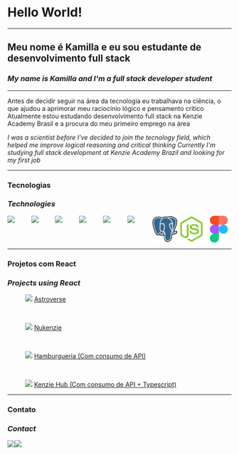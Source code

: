  <h1>Hello World!</h1>
    <hr>
    <h2>Meu nome é Kamilla e eu sou estudante de desenvolvimento full stack</h2>
    <h3><i>My name is Kamilla and I'm a full stack developer student</i></h3>
    <hr>
    <div>
        <p>
            Antes de decidir seguir na área da tecnologia eu trabalhava na ciência, o que ajudou a aprimorar meu raciocínio lógico e pensamento crítico
            Atualmente estou estudando desenvolvimento full stack na Kenzie Academy Brasil e a procura do meu primeiro emprego na área
        </p>
        <p>
            <i>
                I was a scientist before I've decided to join the tecnology field, which helped me improve logical reasoning and critical thinking
                Currently I'm studying full stack development at Kenzie Academy Brazil and looking for my first job
            </i>
        </p>
    </div>
    <hr>
    <div>
        <h3>Tecnologias</h3>
        <h3>
            <i>Technologies</i>
        </h3>
        <div style='display: flex'><br>
            <img width = '60' src="https://cdn.jsdelivr.net/gh/devicons/devicon/icons/javascript/javascript-original.svg" />
            <img width = '60' src="https://cdn.jsdelivr.net/gh/devicons/devicon/icons/typescript/typescript-original.svg" />
            <img width = '60' src="https://cdn.jsdelivr.net/gh/devicons/devicon/icons/css3/css3-plain-wordmark.svg" />
            <img width = '60' src="https://cdn.jsdelivr.net/gh/devicons/devicon/icons/html5/html5-plain-wordmark.svg" />
            <img width = '62' src="https://cdn.jsdelivr.net/gh/devicons/devicon/icons/react/react-original-wordmark.svg" />
            <img width = '60' src="https://cdn.jsdelivr.net/gh/devicons/devicon/icons/git/git-plain.svg" />
            <img width = '60' src="https://raw.githubusercontent.com/devicons/devicon/v2.15.1/icons/postgresql/postgresql-original.svg" />
            <img width = '60' src="https://raw.githubusercontent.com/devicons/devicon/v2.15.1/icons/nodejs/nodejs-original.svg" />
            <img width = '60' src="https://raw.githubusercontent.com/devicons/devicon/v2.15.1/icons/figma/figma-original.svg" />
        </div>
    </div>
    <hr>
    <div>
        <h3>Projetos com React</h3>
        <h3>
            <i>Projects using React</i>
        </h3>
        <figure>
            <img width = '20' src="https://cdn.jsdelivr.net/gh/devicons/devicon/icons/react/react-original.svg" />
            <a href="https://astroverso-git-main-astroverso.vercel.app/">Astroverse</a>
        </figure><br>
        <figure>
            <img width = '20' src="https://cdn.jsdelivr.net/gh/devicons/devicon/icons/react/react-original.svg" />
            <a href="https://react-entrega-s1-nu-kenzie-kamilla-caliman.vercel.app/">Nukenzie</a>
        </figure><br>
        <figure>
            <img width = '20' src="https://cdn.jsdelivr.net/gh/devicons/devicon/icons/react/react-original.svg" />
            <a href="https://react-entrega-s1-hamburgueria-da-kenzie-kamilla-caliman.vercel.app/">Hamburgueria (Com consumo de API)</a>
        </figure><br>
        <figure>
            <img width = '20' src="https://cdn.jsdelivr.net/gh/devicons/devicon/icons/react/react-original.svg" />
            <a href="https://react-entrega-s2-formulario-de-cadastro-kamilla-caliman.vercel.app/">Kenzie Hub (Com consumo de API + Typescript)</a>
        </figure>
    </div>
    <hr>
    <div>
        <h3>Contato</h3>
        <h3>
            <i>Contact</i>
        </h3>
        <div style='display: flex'>
            <a href='https://www.linkedin.com/in/kamillacaliman/' target='_blank'><img src='https://img.shields.io/badge/Kamilla Caliman-0077B5?style=for-the-badge&logo=linkedin&logoColor=white'></a>
            <a href="mailto:kaka.caliman@gmail.com" target='_blank'><img src='https://img.shields.io/badge/kaka.caliman@gmail.com-D14836?style=for-the-badge&logo=gmail&logoColor=white'></a>           
        </div>
    </div>
